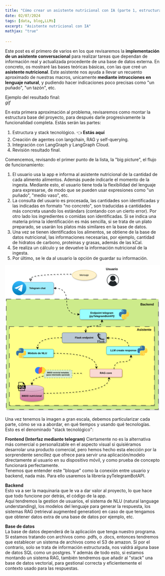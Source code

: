 ```yaml
---
title: "Cómo crear un asistente nutricional con IA (parte 1, estructura)"
date: 02/07/2024
tags: [data, blog,LLMs]
excerpt: "Asistente nutricional con IA"
mathjax: "true"

---  
```


Este post es el primero de varios en los que revisaremos la **implementación de un asistente conversacional** para realizar tareas que dependan de información real y actualizada procedente de una base de datos externa. 
En concreto, os mostraré las bases teóricas básicas, con las que creé un **asistente nutricional**. Este asistente nos ayuda a llevar un recuento aproximado de nuestras macros, unicamente **mediante intrucciones en lenguaje natural**, y pudiendo hacer indicaciones poco precisas como "un puñado", "un tazón", etc.

Ejemplo del resultado final:   
*gif*

En esta primera aproximación al problema, revisaremos como montar la estructura base del proyecto, para después darle progresivamente la funcionalidad completa. Estás serán las partes:  
1. Estructura y stack tecnológico.   👈 **Estás aquí**
2. Creación de agentes con langchain, RAG y self-querying.  
3. Integración con LangGraph y LangGraph Cloud.  
4. Revisión resultado final.  

Comencemos, revisando el primer punto de la lista, la "big picture", el flujo de funcionamiento:  

1. El usuario usa la app e informa al asistente nutricional de la cantidad de cada alimento alimentos. Además puede indicarle el momento de la ingesta. Mediante esto, el usuario tiene toda la flexibilidad del lenguaje para expresarse, de modo que se pueden usar expresiones como "un puñado", "medio vaso", etc. 
2. La consulta del usuario es procesada, las cantidades son identificadas y las indicadas en formato "no concreto", son traducidas a cantidades más concreta usando los estándars (contando con un cierto error). Por otro lado los ingredientes o comidas son identificadas. Si se indica una materia prima la identificación es más sencilla, si se trata de un plato preparado, se usarán los platos más similares en la base de datos.
3. Una vez se tienen identificados los alimentos, se obtiene de la base de datos nutricional, las informaciones necesarias, por ejemplo, cantidad de hidratos de carbono, proteinas y grasas, además de las kCal.  
4. Se realiza un cálculo y se devuelve la información nutricional de la ingesta. 
5. Por último, se le da al usuario la opción de guardar su información.  

![image](/images/ANutricional/flujo1.drawio_3.svg)    

Una vez tenemos la imagen a gran escala, debemos particularizar cada parte, cómo se va a abordar, en qué tiempos y usando qué tecnologías. Esto es el denominado "stack tecnológico":    

**Frontend (Interfaz mediante telegram)** 
Ciertamente no es la alternativa más comercial o personalizable en el aspecto visual si quisiéramos desarrolar una producto comercial, pero hemos hecho esta elección por la sorprendente sencillez que ofrece para servir una aplicación/modelo directamente al usuario en su dispositivo móvil, y como prueba de concepto funcionará perfectamente.   
Tenemos que entender este "bloque" como la conexión entre usuario y backend, nada más. Para ello usaremos la librería pyTelegramBotAPI.  

**Backend**  
Esto va a ser la maquinaria que le va a dar valor al proyecto, lo que hace que todo funcione por detrás, el código de la app.  
Aquí tendremos la gestion de usuarios, el sistema de NLU (natural language understanding), los modelos del lenguaje para generar la respuesta, los sistemas RAG (retrieval augmented generation) en caso de que tengamos que obtener datos extra de una base de datos por ejemplo, etc.   

**Base de datos**  
La base de datos dependerá de la aplicación que tenga nuestro programa. Si estamos tratando con archivos como .pdfs, o .docs, entonces tendremos que establecer un sistema de archivos como el S3 de amazon. Si por el contrario, solo se trata de información estructurada, nos valdrá alguna base de datos SQL como un postgres. Y además de todo esto, si estamos montando un sistema RAG, también tendremos que añadir al "stack" una base de datos vectorial, para gestional correcta y eficientemente el contexto usado para las respuestas.   
